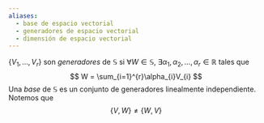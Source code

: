 ```yaml
---
aliases:
  - base de espacio vectorial
  - generadores de espacio vectorial
  - dimensión de espacio vectorial
---
```


$\{ V_{1},\dots,V_{r} \}$ son *generadores* de $\mathbb{S}$ si $\forall W \in \mathbb{S}$, $\exists\alpha_{1},\alpha_{2},\dots,\alpha_{r} \in \mathbb{R}$ tales que
$$
W = \sum_{i=1}^{r}\alpha_{i}V_{i}
$$
Una *base* de $\mathbb{S}$ es un conjunto de generadores linealmente independiente. Notemos que
$$
\{ V,W \}\neq \{ W,V \}
$$